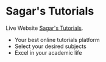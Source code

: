 # Sagar's Tutorials

Live Website [Sagar's Tutorials](https://sagars-tutorials.netlify.app/).

- Your best online tutorials platform
- Select your desired subjects
- Excel in your academic life
